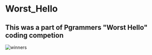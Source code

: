 # Worst_Hello
## This was a part of Pgrammers "Worst Hello" coding competion 
<img src="https://drive.google.com/uc?export=view&id=11SztHptaolAiPIWPTxc129Hrqq0kXbch" alt="winners">
